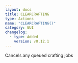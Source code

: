 ```yaml
---
layout: docs
title: CLEARCRAFTING
type: Actions
name: "CLEARCRAFTING()"
category: GUI
changelog:
  - type: Added
    version: v0.12.1
---
```

Cancels any queued crafting jobs
